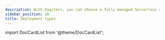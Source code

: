 ```yaml
---
description: With Dagster+, you can choose a fully managed Serverless deployment type, or a Hybrid deployment type where the orchestration control plane is run by Dagster+ while your Dagster code is executed within your environment.
sidebar_position: 20
title: Deployment types
---
```

import DocCardList from '@theme/DocCardList';

<DocCardList />
